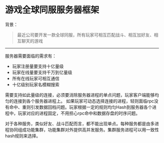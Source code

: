 
# 游戏全球同服服务器框架

背景：
>最近公司要开发一款全球同服，所有玩家可相互匹配战斗、相互加好友、相互聊天的游戏

------

服务器需要面临的需求有：

* 玩家注册量要支持十亿量级
* 玩家在线量要支持千万到亿量级
* 所有在线玩家可相互通信
* 十亿级别玩家名模糊搜索


需要支持如此量级的连接，必须要消除服务器进程的单点问题，玩家客户端能够均匀的连接到各个服务器进程上。
如果玩家可动态选择连接的进程，轻则面临rpc没有命中、重则引发数据回档问题。玩家根据一定的规则均匀Hash到服务器各个进程中，玩家对应的进程固定，不用担心rpc命中和数据存盘的时序问题。

对于各种服务，类似好友、战斗匹配而言，都不能出现单点。每种服务都是由多进程协同组成功能集群，功能集群对外提供高并发服务。集群服务进程可以用一致性hash规则来选择。




